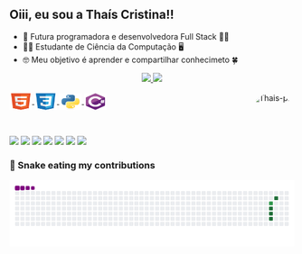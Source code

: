 ## Oiii, eu sou a Thaís Cristina!!


- 🔮 Futura programadora e desenvolvedora Full Stack 👩‍💻​
- 🧑‍🎓​ Estudante de Ciência da Computação 🖥​
- 🤓​ Meu objetivo é aprender e compartilhar conhecimeto 🍀​

<div align="center">
  <a href="https://github.com/thaaismoura">
  <img height="180em" src="https://github-readme-stats.vercel.app/api?username=thaaismoura&show_icons=true&theme=panda&include_all_commits=true&count_private=true"/>
  <img height="180em" src="https://github-readme-stats.vercel.app/api/top-langs/?username=thaaismoura&layout=compact&langs_count=7&theme=panda"/>
</div>
  
  <div style="display: inline_block"><br>
  <img align="center" alt="Thais-HTML" height="30" width="40" src="https://raw.githubusercontent.com/devicons/devicon/master/icons/html5/html5-original.svg">
  <img align="center" alt="Thais-CSS" height="30" width="40" src="https://raw.githubusercontent.com/devicons/devicon/master/icons/css3/css3-original.svg">
  <img align="center" alt="Thais-Python" height="30" width="40" src="https://raw.githubusercontent.com/devicons/devicon/master/icons/python/python-original.svg">
   <img align="center" alt="Thais-Csharp" height="30" width="40" src="https://raw.githubusercontent.com/devicons/devicon/master/icons/csharp/csharp-original.svg">
  <img align="right" alt="Thais-pic" height="150" style="border-radius:50px;" <img src="https://i.ibb.co/52P2TTT/4.png" alt="4" border="0"></a><br /><a target='_blank' href='https://pt-br.imgbb.com/'></a><br/>
</div>
  
  ##
<div> 
  <a href="https://web.whatsapp.com/contate.me/thaismoura" target="_blank"><img src="https://img.shields.io/badge/-WhatsApp-%32CD32?style=for-the-badge&logo=whatsapp&logoColor=white" target="_blank"></a>
  <a href="https://www.facebook.com/thaiisinhaa" target="_blank"><img src="https://img.shields.io/badge/facebook-0000CD?.svg?&style=for-the-badge&logo=facebook&logoColor=white"></a>
  <a href="https://instagram.com/thaiscristina_am" target="_blank"><img src="https://img.shields.io/badge/-Instagram-%23E4405F?style=for-the-badge&logo=instagram&logoColor=white" target="_blank"></a>
   <a href="https://discord.com/channels/@me" target="_blank"><img src="https://img.shields.io/badge/Discord-7289DA?style=for-the-badge&logo=discord&logoColor=white" target="_blank"></a> 
  <a href = "mailto:thais.k.1101@gmail.com"><img src="https://img.shields.io/badge/-Gmail-FF0000?style=for-the-badge&logo=gmail&logoColor=white" target="_blank"></a>
  <a href="https://twitter.com/Thaais1101" target="_blank"><img src="https://img.shields.io/badge/Twitter-4169E1?.svg?&style=for-the-badge&logo=twitter&logoColor=white"></a> 
   <a href="https://github.com/thaaismoura/" target="_blank"><img src="https://img.shields.io/badge/-Github-%23333?style=for-the-badge&logo=github&logoColor=white" target="_blank"></a> 
  
 ### 🐍 Snake eating my contributions
![Snake animation](https://raw.githubusercontent.com/thaaismoura/thaaismoura/output/github-contribution-grid-snake.gif)






  </div>
